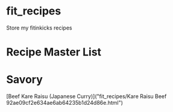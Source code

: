 # fit_recipes
Store my fitinkicks recipes

# Recipe Master List 

# Savory 
[Beef Kare Raisu (Japanese Curry)]("fit_recipes/Kare Raisu Beef 92ae09cf2e634ae6ab64235b1d24d86e.html")
